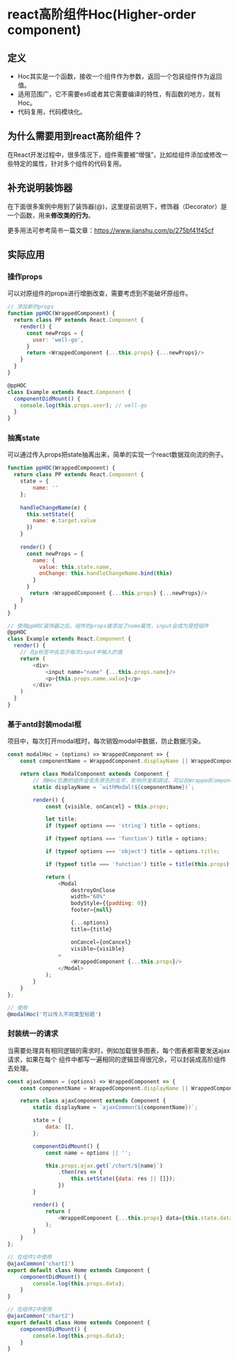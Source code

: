 # react高阶组件Hoc(Higher-order component)

## 定义
- Hoc其实是一个函数，接收一个组件作为参数，返回一个包装组件作为返回值。
- 适用范围广，它不需要es6或者其它需要编译的特性，有函数的地方，就有Hoc。
- 代码复用，代码模块化。

## 为什么需要用到react高阶组件？
在React开发过程中，很多情况下，组件需要被“增强”，比如给组件添加或修改一些特定的属性，针对多个组件的代码复用。

## 补充说明装饰器
在下面很多案例中用到了装饰器(@)，这里提前说明下，修饰器（Decorator）是一个函数，用来**修改类的行为**。

更多用法可参考简书一篇文章：https://www.jianshu.com/p/275bf41f45cf

## 实际应用

### 操作props
可以对原组件的props进行增删改查，需要考虑到不能破坏原组件。
```js
// 添加新的props
function ppHOC(WrappedComponent) {
  return class PP extends React.Component {
    render() {
      const newProps = {
        user: 'well-go',
      }
      return <WrappedComponent {...this.props} {...newProps}/>
    }
  }
}

@ppHOC
class Example extends React.Component {
  componentDidMount() {
    console.log(this.props.user); // well-go
  }
}
```

### 抽离state
可以通过传入props把state抽离出来，简单的实现一个react数据双向流的例子。
```js
function ppHOC(WrappedComponent) {
  return class PP extends React.Component {
    state = {
        name: ''
    };
    
    handleChangeName(e) {
      this.setState({
        name: e.target.value
      })
    }
    
    render() {
      const newProps = {
        name: {
          value: this.state.name,
          onChange: this.handleChangeName.bind(this)
        }
      }
       return <WrappedComponent {...this.props} {...newProps}/>
    }
  }
}

// 使用ppHOC装饰器之后，组件的props被添加了name属性，input会成为受控组件
@ppHOC
class Example extends React.Component {
  render() {
    // 在p标签中会显示每次input中输入的值    
    return (
        <div>
            <input name="name" {...this.props.name}/>
            <p>{this.props.name.value}</p>
        </div>
    )
  }
}
```

### 基于antd封装modal框
项目中，每次打开modal框时，每次销毁modal中数据，防止数据污染。
```js
const modalHoc = (options) => WrappedComponent => {
    const componentName = WrappedComponent.displayName || WrappedComponent.name || 'Component';

    return class ModalComponent extends Component {
        // 用Hoc包裹的组件会丢失原先的名字，影响开发和调试，可以在WrappedComponent的名字加前缀来作为HOC的名字
        static displayName = `withModal(${componentName})`;

        render() {
            const {visible, onCancel} = this.props;

            let title;
            if (typeof options === 'string') title = options;

            if (typeof options === 'function') title = options;

            if (typeof options === 'object') title = options.title;

            if (typeof title === 'function') title = title(this.props);

            return (
                <Modal
                    destroyOnClose
                    width="60%"
                    bodyStyle={{padding: 0}}
                    footer={null}

                    {...options}
                    title={title}

                    onCancel={onCancel}
                    visible={visible}
                >
                    <WrappedComponent {...this.props}/>
                </Modal>
            );
        }
    }
};

// 使用
@modalHoc('可以传入不同类型标题')
```

### 封装统一的请求
当需要处理具有相同逻辑的需求时，例如加载很多图表，每个图表都需要发送ajax请求，如果在每个
组件中都写一遍相同的逻辑显得很冗余，可以封装成高阶组件去处理。
```js
const ajaxCommon = (options) => WrappedComponent => {
    const componentName = WrappedComponent.displayName || WrappedComponent.name || 'Component';

    return class ajaxComponent extends Component {
        static displayName = `ajaxCommon(${componentName})`;

        state = {
            data: [],
        };

        componentDidMount() {
            const name = options || '';

            this.props.ajax.get(`/chart/${name}`)
                .then(res => {
                    this.setState({data: res || []});
                })
        }

        render() {
            return (
                <WrappedComponent {...this.props} data={this.state.data}/>
            );
        }
    }
};

// 在组件1中使用
@ajaxCommon('chart1')
export default class Home extends Component {
    componentDidMount() {
        console.log(this.props.data);
    }
}

// 在组件2中使用
@ajaxCommon('chart2')
export default class Home extends Component {
    componentDidMount() {
        console.log(this.props.data);
    }
}
```
